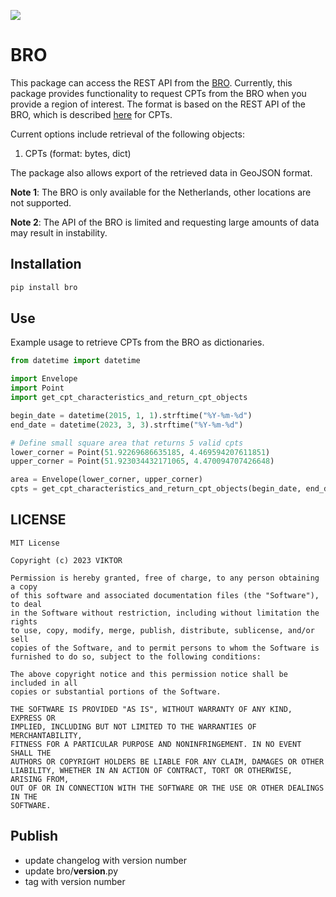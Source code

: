 ![](https://img.shields.io/badge/release-vX.Y.Z-green)

# BRO
This package can access the REST API from the [BRO](https://www.broloket.nl/ondergrondgegevens). Currently, this package provides
functionality to request CPTs from the BRO when you provide a region of interest. The format is based on the REST API of the BRO, which is described [here](https://publiek.broservices.nl/sr/cpt/v1/swagger-ui/#/default/) for CPTs.

Current options include retrieval of the following objects: 
1. CPTs (format: bytes, dict)

The package also allows export of the retrieved data in GeoJSON format. 

**Note 1**: The BRO is only available for the Netherlands, other locations are not supported.

**Note 2**: The API of the BRO is limited and requesting large amounts of data may result in instability.

## Installation

```python
pip install bro
```

## Use
Example usage to retrieve CPTs from the BRO as dictionaries. 
```python
from datetime import datetime

import Envelope
import Point
import get_cpt_characteristics_and_return_cpt_objects

begin_date = datetime(2015, 1, 1).strftime("%Y-%m-%d")
end_date = datetime(2023, 3, 3).strftime("%Y-%m-%d")

# Define small square area that returns 5 valid cpts
lower_corner = Point(51.92269686635185, 4.469594207611851)
upper_corner = Point(51.923034432171065, 4.470094707426648)

area = Envelope(lower_corner, upper_corner)
cpts = get_cpt_characteristics_and_return_cpt_objects(begin_date, end_date, area, as_dict= True)


```

## LICENSE

```
MIT License

Copyright (c) 2023 VIKTOR

Permission is hereby granted, free of charge, to any person obtaining a copy
of this software and associated documentation files (the "Software"), to deal
in the Software without restriction, including without limitation the rights
to use, copy, modify, merge, publish, distribute, sublicense, and/or sell
copies of the Software, and to permit persons to whom the Software is
furnished to do so, subject to the following conditions:

The above copyright notice and this permission notice shall be included in all
copies or substantial portions of the Software.

THE SOFTWARE IS PROVIDED "AS IS", WITHOUT WARRANTY OF ANY KIND, EXPRESS OR
IMPLIED, INCLUDING BUT NOT LIMITED TO THE WARRANTIES OF MERCHANTABILITY,
FITNESS FOR A PARTICULAR PURPOSE AND NONINFRINGEMENT. IN NO EVENT SHALL THE
AUTHORS OR COPYRIGHT HOLDERS BE LIABLE FOR ANY CLAIM, DAMAGES OR OTHER
LIABILITY, WHETHER IN AN ACTION OF CONTRACT, TORT OR OTHERWISE, ARISING FROM,
OUT OF OR IN CONNECTION WITH THE SOFTWARE OR THE USE OR OTHER DEALINGS IN THE
SOFTWARE.

```

## Publish
- update changelog with version number
- update bro/__version__.py
- tag with version number